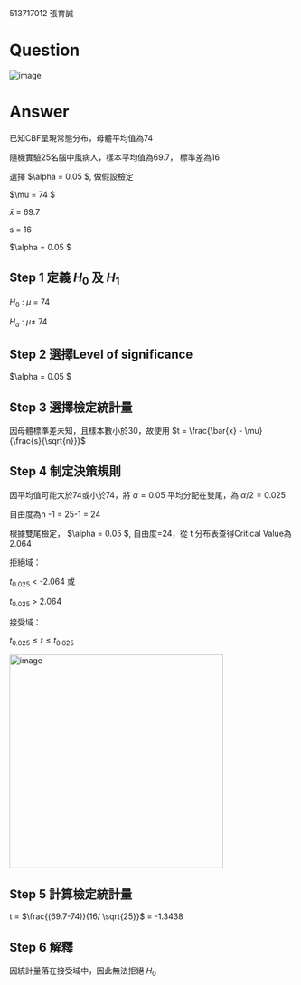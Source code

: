 513717012 張育誠

# Question
![image](https://github.com/user-attachments/assets/678415ec-184d-4763-9a58-5e8bec7e2f10)

# Answer 

已知CBF呈現常態分布，母體平均值為74

隨機實驗25名腦中風病人，樣本平均值為69.7， 標準差為16

選擇 $\alpha = 0.05 $, 做假設檢定

$\mu = 74 $

$\bar{x}$ = 69.7

s = 16

$\alpha = 0.05 $

## Step 1 定義 $H_0$ 及 $H_1$　

$H_0$ : $\mu$ = 74

$H_a$ : $\mu\ne$ 74

## Step 2 選擇Level of significance

$\alpha = 0.05 $

## Step 3 選擇檢定統計量

因母體標準差未知，且樣本數小於30，故使用 $t = \frac{\bar{x} - \mu}{\frac{s}{\sqrt{n}}}$

## Step 4 制定決策規則

因平均值可能大於74或小於74，將 $\alpha = 0.05$ 平均分配在雙尾，為 $\alpha/2 = 0.025$

自由度為n -1 = 25-1 = 24

根據雙尾檢定， $\alpha = 0.05 $,  自由度=24，從 t 分布表查得Critical Value為 2.064

拒絕域：

$t_{0.025}$ < -2.064 或 

$t_{0.025}$ > 2.064

接受域：

$t_{0.025} \leq t \leq t_{0.025}$

<img width="378" alt="image" src="https://github.com/user-attachments/assets/30b4611d-33f1-4f54-911a-10e469e165e7">

## Step 5 計算檢定統計量

t = $\frac{(69.7-74)}{16/ \sqrt{25}}$ = -1.3438

## Step 6 解釋

因統計量落在接受域中，因此無法拒絕 $H_0$






